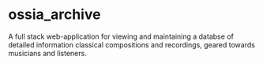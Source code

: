 # ossia_archive
A full stack web-application for viewing and maintaining a databse of detailed information classical compositions  and recordings, geared towards musicians and listeners.
